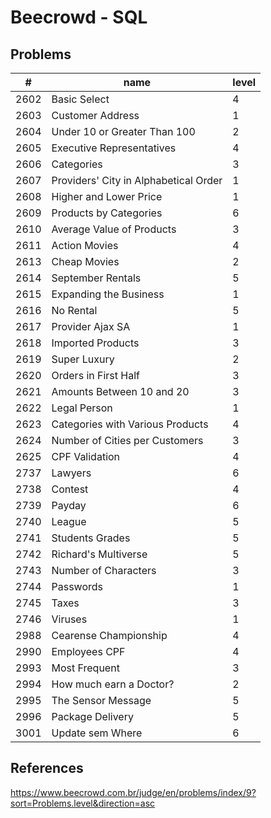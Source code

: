 # Beecrowd - SQL

## Problems

| #    | name                                  | level | 
|------|---------------------------------------|-------|
| 2602 | Basic Select		                        | 4     | 
| 2603 | Customer Address		                    | 1     | 
| 2604 | Under 10 or Greater Than 100	         | 2     | 
| 2605 | Executive Representatives		           | 4     | 
| 2606 | Categories			                         | 3     | 
| 2607 | Providers' City in Alphabetical Order | 1     | 
| 2608 | Higher and Lower Price		              | 1     | 
| 2609 | Products by Categories		              | 6     | 
| 2610 | Average Value of Products		           | 3     | 
| 2611 | Action Movies			                      | 4     | 
| 2613 | Cheap Movies			                       | 2     | 
| 2614 | September Rentals		                   | 5     | 
| 2615 | Expanding the Business	               | 1     | 
| 2616 | No Rental			                          | 5     | 
| 2617 | Provider Ajax SA		                    | 1     | 
| 2618 | Imported Products		                   | 3     | 
| 2619 | Super Luxury	                         | 2     | 
| 2620 | Orders in First Half		                | 3     | 
| 2621 | Amounts Between 10 and 20	            | 3     | 
| 2622 | Legal Person			                       | 1     | 
| 2623 | Categories with Various Products		    | 4     | 
| 2624 | Number of Cities per Customers	       | 3     | 
| 2625 | CPF Validation	                       | 4     | 
| 2737 | Lawyers			                            | 6     |
| 2738 | Contest			                            | 4     | 
| 2739 | Payday			                             | 6     |
| 2740 | League			                             | 5     | 
| 2741 | Students Grades			                    | 5     | 
| 2742 | Richard's Multiverse			                    | 5     | 
| 2743 | Number of Characters	                            | 3     | 
| 2744 | Passwords	                            | 1     | 
| 2745 | Taxes	                                | 3     | 
| 2746 | Viruses	                              | 1     | 
| 2988 | Cearense Championship	                | 4     |
| 2990 | Employees CPF	                | 4     | 
| 2993 | Most Frequent	                        | 3     |
| 2994 | How much earn a Doctor?	                        | 2     |
| 2995 | The Sensor Message	                   | 5     |
| 2996 | Package Delivery                      | 5     |
| 3001 | Update sem Where                      | 6     |


## References
https://www.beecrowd.com.br/judge/en/problems/index/9?sort=Problems.level&direction=asc